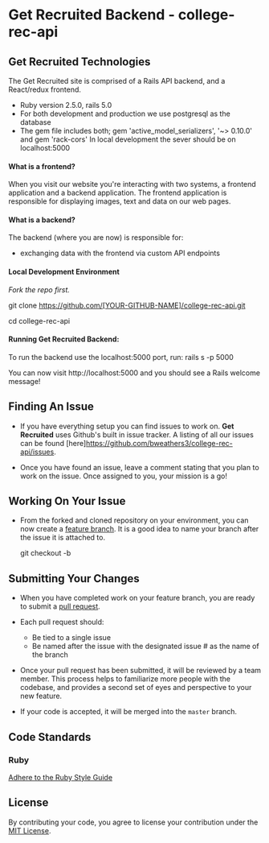 
# Get Recruited Backend - college-rec-api


## Get Recruited Technologies

The Get Recruited site is comprised of a Rails API backend, and a React/redux frontend.

* Ruby version 2.5.0, rails 5.0
* For both development and production we use postgresql as the database
* The gem file includes both;  gem 'active_model_serializers', '~> 0.10.0' and gem 'rack-cors'
 In local development the sever should be on localhost:5000


#### What is a frontend?

When you visit our website you're interacting with two systems, a frontend application and a backend application. The frontend application is responsible for displaying images, text and data on our web pages.


#### What is a backend?

The backend (where you are now) is responsible for:

- exchanging data with the frontend via custom API endpoints


#### Local Development Environment

_Fork the repo first._

git clone https://github.com/[YOUR-GITHUB-NAME]/college-rec-api.git


cd college-rec-api


#### Running Get Recruited Backend:

To run the backend use the localhost:5000 port, run: rails s -p 5000

You can now visit http://localhost:5000  and you should see a Rails welcome message!


## Finding An Issue

* If you have everything setup you can find issues to work on. **Get Recruited** uses Github's built in issue tracker. A listing of all our issues can be found [here]https://github.com/bweathers3/college-rec-api/issues.

* Once you have found an issue, leave a comment stating that you plan to work on the issue. Once assigned to you, your mission is a go!


## Working On Your Issue

* From the forked and cloned repository on your environment, you can now create a [feature branch](http://nvie.com/posts/a-successful-git-branching-model/). It is a good idea to name your branch after the issue it is attached to.

   git checkout -b <feature-branch-name>


## Submitting Your Changes

* When you have completed work on your feature branch, you are ready to submit a [pull request](https://help.github.com/articles/using-pull-requests/).

* Each pull request should:

  * Be tied to a single issue
  * Be named after the issue with the designated issue # as the name of the branch
  
* Once your pull request has been submitted, it will be reviewed by a team member. This process helps to familiarize more people with the codebase, and provides a second set of eyes and perspective to your new feature.

* If your code is accepted, it will be merged into the `master` branch.


## Code Standards

### Ruby

[Adhere to the Ruby Style Guide](https://github.com/bbatsov/ruby-style-guide)


## License

By contributing your code, you agree to license your contribution under the [MIT License](LICENSE).
